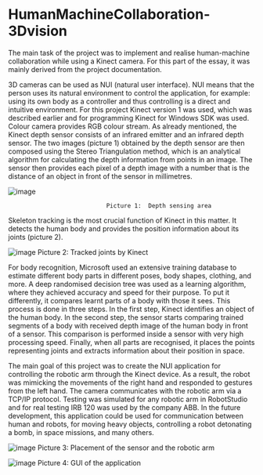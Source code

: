 # HumanMachineCollaboration-3Dvision
The main task of the project was to implement and realise human-machine collaboration while using a Kinect camera. For this part of the essay, it was mainly derived from the project documentation.

3D cameras can be used as NUI (natural user interface). NUI means that the person uses its natural environment to control the application, for example: using its own body as a controller and thus controlling is a direct and intuitive environment. For this project Kinect version 1 was used, which was described earlier and for programming Kinect for Windows SDK was used.
Colour camera provides RGB colour stream. As already mentioned, the Kinect depth sensor consists of an infrared emitter and an infrared depth sensor. The two images (picture 1) obtained by the depth sensor are then composed using the Stereo Triangulation method, which is an analytical algorithm for calculating the depth information from points in an image. The sensor then provides each pixel of a depth image with a number that is the distance of an object in front of the sensor in millimetres.

 ![image](https://user-images.githubusercontent.com/81230042/119347399-62e01880-bc93-11eb-9c58-1cf49849e2bd.png)
 
								Picture 1: 	Depth sensing area

Skeleton tracking is the most crucial function of Kinect in this matter. It detects the human body and provides the position information about its joints (picture 2).

![image](https://user-images.githubusercontent.com/81230042/119347513-8905b880-bc93-11eb-9ef4-91109425df91.png)
Picture 2: 	Tracked joints by Kinect

For body recognition, Microsoft used an extensive training database to estimate different body parts in different poses, body shapes, clothing, and more. A deep randomised decision tree was used as a learning algorithm, where they achieved accuracy and speed for their purpose. To put it differently, it compares learnt parts of a body with those it sees. This process is done in three steps.
In the first step, Kinect identifies an object of the human body. In the second step, the sensor starts comparing trained segments of a body with received depth image of the human body in front of a sensor. This comparison is performed inside a sensor with very high processing speed. Finally, when all parts are recognised, it places the points representing joints and extracts information about their position in space.

The main goal of this project was to create the NUI application for controlling the robotic arm through the Kinect device. As a result, the robot was mimicking the movements of the right hand and responded to gestures from the left hand. The camera communicates with the robotic arm via a TCP/IP protocol. Testing was simulated for any robotic arm in RobotStudio and for real testing IRB 120 was used by the company ABB. In the future development, this application could be used for communication between human and robots, for moving heavy objects, controlling a robot detonating a bomb, in space missions, and many others.

![image](https://user-images.githubusercontent.com/81230042/119347581-9d49b580-bc93-11eb-8cea-6686506778e2.png)
Picture 3: 	Placement of the sensor and the robotic arm

![image](https://user-images.githubusercontent.com/81230042/119347625-ab97d180-bc93-11eb-9c67-9b989ba52d04.png)
Picture 4: 	GUI of the application

 
